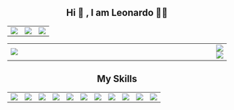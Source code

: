 
<h2 align="center">Hi 👋 , I am Leonardo 👨‍💻 </h2> 

 <table align="center"> 
  <td>
  <center> <img src="https://img.shields.io/badge/LinkedIn-0077B5?style=for-the-badge&logo=linkedin&logoColor=white"></center>
  </td>
  <td>
   <img src="https://img.shields.io/badge/Instagram-E4405F?style=for-the-badge&logo=instagram&logoColor=white">
  </td>
  <td>
   <img src="https://img.shields.io/badge/GitHub-100000?style=for-the-badge&logo=github&logoColor=white">
  </td>
 </table>
 <table  border-bottom"0px" position="center">
  <td width="550px"> 
   <img src="https://c.tenor.com/3bTxZ4HdrysAAAAC/pixels-neon.gif">
  </td>
 
  <td textAlign="center">
   <img src="https://github-readme-stats.vercel.app/api?username=le0henr1que&show_icons=true&theme=radical" > 
   <center><img src="https://github-readme-stats.vercel.app/api/top-langs/?username=le0henr1que&layout=compact" ></center>
  </td>
 </table>

<h2 align="center">My Skills </h2>

<center>
<table align="center">
 <td>
  <img src="https://img.shields.io/badge/Python-3776AB?style=for-the-badge&logo=python&logoColor=white">
 </td>
  <td>
  <img src="https://img.shields.io/badge/HTML5-E34F26?style=for-the-badge&logo=html5&logoColor=white">
 </td>
  <td>
  <img src="https://img.shields.io/badge/CSS3-1572B6?style=for-the-badge&logo=css3&logoColor=white">
 </td>
   <td>
  <img src="https://img.shields.io/badge/JavaScript-323330?style=for-the-badge&logo=javascript&logoColor=F7DF1E">
 </td>
  <td>
  <img src="https://img.shields.io/badge/PHP-777BB4?style=for-the-badge&logo=php&logoColor=white">
 </td>
   <td>
  <img src="https://img.shields.io/badge/json-5E5C5C?style=for-the-badge&logo=json&logoColor=white">
 </td>
  <td>
  <img src="https://img.shields.io/badge/PLSQL-F80000?style=for-the-badge&logo=oracle&logoColor=black">
 </td>
   <td>
  <img src="https://camo.githubusercontent.com/268ac512e333b69600eb9773a8f80b7a251f4d6149642a50a551d4798183d621/68747470733a2f2f696d672e736869656c64732e696f2f62616467652f52656163742d3230323332413f7374796c653d666f722d7468652d6261646765266c6f676f3d7265616374266c6f676f436f6c6f723d363144414642">
 </td>
  <td>
  <img src="https://camo.githubusercontent.com/6f61ce982d7a61713d63c947148300012945bd4a4cafb8b9313e2426c5a1f273/68747470733a2f2f696d672e736869656c64732e696f2f62616467652f457870726573732e6a732d3430344435393f7374796c653d666f722d7468652d6261646765">
 </td>
   <td>
  <img src="https://camo.githubusercontent.com/0b9bce580a369d91352cf37397f1e079ef104531fc0bc53a145deb8f43fca535/68747470733a2f2f696d672e736869656c64732e696f2f62616467652f52656163745f4e61746976652d3230323332413f7374796c653d666f722d7468652d6261646765266c6f676f3d7265616374266c6f676f436f6c6f723d363144414642">
 </td>
   <td>
  <img src=" https://camo.githubusercontent.com/283a79405c8320a8fd2494e480b4cfea776eb83725e9c08242b8a613c55231dd/68747470733a2f2f696d672e736869656c64732e696f2f62616467652f4e6f64652e6a732d3433383533443f7374796c653d666f722d7468652d6261646765266c6f676f3d6e6f64652d646f742d6a73266c6f676f436f6c6f723d7768697465">
 </td>

</table>
</center>
